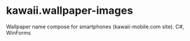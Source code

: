 # kawaii.wallpaper-images
Wallpaper name compose for smartphones (kawaii-mobile.com site). C#, WinForms
